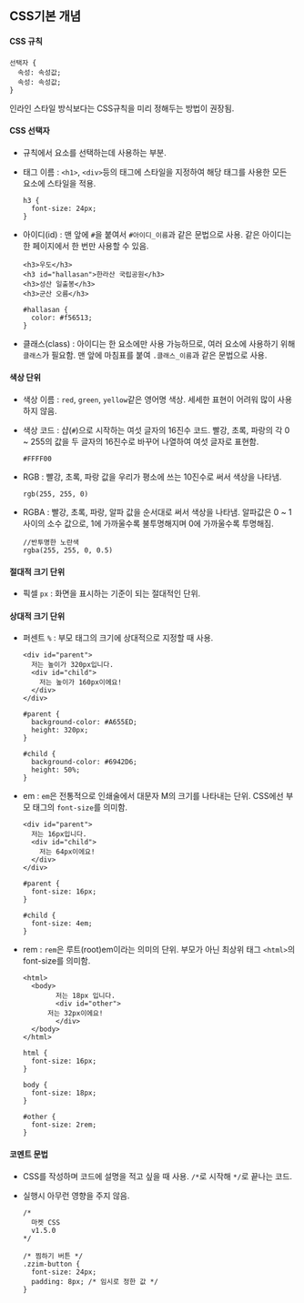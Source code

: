 ## CSS기본 개념
#### CSS 규칙

    선택자 {
      속성: 속성값;
      속성: 속성값;
    }

인라인 스타일 방식보다는 CSS규칙을 미리 정해두는 방법이 권장됨.

#### CSS 선택자
- 규칙에서 요소를 선택하는데 사용하는 부분.
- 태그 이름 : `<h1>`, `<div>`등의 태그에 스타일을 지정하여 해당 태그를 사용한 모든 요소에 스타일을 적용.

      h3 {
        font-size: 24px;  
      }

- 아이디(id) : 맨 앞에 `#`을 붙여서 `#아이디_이름`과 같은 문법으로 사용. 같은 아이디는 한 페이지에서 한 번만 사용할 수 있음.

  
      <h3>우도</h3>
      <h3 id="hallasan">한라산 국립공원</h3>
      <h3>성산 일출봉</h3>
      <h3>군산 오름</h3>
    
      #hallasan {
        color: #f56513;
      }
  
- 클래스(class) : 아이디는 한 요소에만 사용 가능하므로, 여러 요소에 사용하기 위해 `클래스`가 필요함. 맨 앞에 마침표를 붙여 `.클래스_이름`과 같은 문법으로 사용.

#### 색상 단위

- 색상 이름 : `red`, `green`, `yellow`같은 영어명 색상. 세세한 표현이 어려워 많이 사용하지 않음.
- 색상 코드 : 샵(`#`)으로 시작하는 여섯 글자의 16진수 코드. 빨강, 초록, 파랑의 각 0 ~ 255의 값을 두 글자의 16진수로 바꾸어 나열하여 여섯 글자로 표현함.

      #FFFF00

- RGB : 빨강, 초록, 파랑 값을 우리가 평소에 쓰는 10진수로 써서 색상을 나타냄.

      rgb(255, 255, 0)
  
- RGBA : 빨강, 초록, 파랑, 알파 값을 순서대로 써서 색상을 나타냄. 알파값은 0 ~ 1 사이의 소수 값으로, 1에 가까울수록 불투명해지며 0에 가까울수록 투명해짐.

  
      //반투명한 노란색
      rgba(255, 255, 0, 0.5)
  

#### 절대적 크기 단위

- 픽셀 `px` : 화면을 표시하는 기준이 되는 절대적인 단위.

#### 상대적 크기 단위

- 퍼센트 `%` : 부모 태그의 크기에 상대적으로 지정할 때 사용.

      <div id="parent">
        저는 높이가 320px입니다.
        <div id="child">
          저는 높이가 160px이에요!
        </div>
      </div>

      #parent {
        background-color: #A655ED;
        height: 320px;
      }
      
      #child {
        background-color: #6942D6;
        height: 50%;
      }

- em : `em`은 전통적으로 인쇄술에서 대문자 M의 크기를 나타내는 단위. CSS에선 부모 태그의 `font-size`를 의미함.

      <div id="parent">
        저는 16px입니다.
        <div id="child">
          저는 64px이에요!
        </div>
      </div>

      #parent {
        font-size: 16px;
      }
      
      #child {
        font-size: 4em;
      }

- rem : `rem`은 루트(root)em이라는 의미의 단위. 부모가 아닌 최상위 태그 `<html>`의 font-size를 의미함.

      <html>
        <body>
              저는 18px 입니다.
              <div id="other">
            저는 32px이에요!
              </div>
        </body>
      </html>

      html {
        font-size: 16px;
      }
      
      body {
        font-size: 18px;
      }
      
      #other {
        font-size: 2rem;
      }

#### 코멘트 문법
- CSS를 작성하며 코드에 설명을 적고 싶을 때 사용. `/*`로 시작해 `*/`로 끝나는 코드.
- 실행시 아무런 영향을 주지 않음.

      /*
        마켓 CSS
        v1.5.0
      */
      
      /* 찜하기 버튼 */
      .zzim-button {
        font-size: 24px;
        padding: 8px; /* 임시로 정한 값 */
      }

